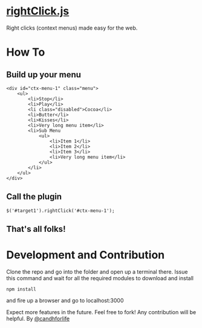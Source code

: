 # [rightClick.js](http://candh.github.io/rightClick/)
Right clicks (context menus) made easy for the web.


# How To 

## Build up your menu
    <div id="ctx-menu-1" class="menu">
        <ul>
            <li>Stop</li>
            <li>Play</li>
            <li class="disabled">Cocoa</li>
            <li>Butter</li>
            <li>Kisses</li>
            <li>Very long menu item</li>
            <li>Sub Menu
                <ul>
                    <li>Item 1</li>
                    <li>Item 2</li>
                    <li>Item 3</li>
                    <li>Very long menu item</li>
                </ul>
            </li>
        </ul>
    </div>
    
## Call the plugin

    $('#target1').rightClick('#ctx-menu-1');
    
## That's all folks!

    
# Development and Contribution
Clone the repo and go into the folder and open up a terminal there. Issue this command and wait for all the required modules to download and install

    npm install

and fire up a browser and go to localhost:3000    
    
Expect more features in the future. Feel free to fork! Any contribution will be helpful.
By [@candhforlife](http://www.twitter.com/candhforlife)
